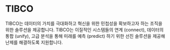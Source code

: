 # TIBCO
TIBCO는 데이터의 가치를 극대화하고 혁신을 위한 민첩성을 확보하고자 하는 조직을 위한 솔루션을 제공합니다.
TIBCO는 이질적인 시스템들의 연계 (connect), 데이터의 통합 (unify), 고급 분석을 통해 미래를 예측 (predict) 하기 위한 선진 솔루션을 제공해 난제를 해결하도록 지원합니다.




##
